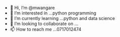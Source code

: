 - 👋 Hi, I’m @mwangare
- 👀 I’m interested in ...python programming 
- 🌱 I’m currently learning ...python and data science
- 💞️ I’m looking to collaborate on ...
- 📫 How to reach me ...0717012474

<!---
mwangare/mwangare is a ✨ special ✨ repository because its `README.md` (this file) appears on your GitHub profile.
You can click the Preview link to take a look at your changes.
--->
